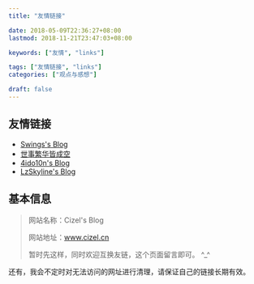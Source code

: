 ```yaml
---
title: "友情链接"

date: 2018-05-09T22:36:27+08:00
lastmod: 2018-11-21T23:47:03+08:00

keywords: ["友情", "links"]

tags: ["友情链接", "links"]
categories: ["观点与感想"]

draft: false
---
```


## 友情链接

- [Swings's Blog](http://bestwing.me)
- [世事繁华皆成空](http://qtfreet.com/)
- [4ido10n's Blog](https://www.hackfun.org/)
- [LzSkyline's Blog](https://www.lzskyline.com/)

## 基本信息

> 网站名称：Cizel's Blog
>
> 网站地址：www.cizel.cn
>
> 暂时先这样，同时欢迎互换友链，这个页面留言即可。 ^_^

还有，我会不定时对无法访问的网址进行清理，请保证自己的链接长期有效。

